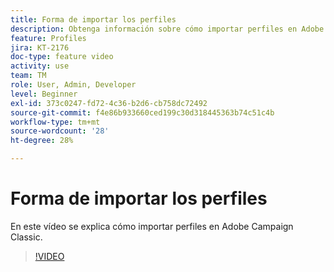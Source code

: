 ```yaml
---
title: Forma de importar los perfiles
description: Obtenga información sobre cómo importar perfiles en Adobe Campaign Classic
feature: Profiles
jira: KT-2176
doc-type: feature video
activity: use
team: TM
role: User, Admin, Developer
level: Beginner
exl-id: 373c0247-fd72-4c36-b2d6-cb758dc72492
source-git-commit: f4e86b933660ced199c30d318445363b74c51c4b
workflow-type: tm+mt
source-wordcount: '28'
ht-degree: 28%

---
```


# Forma de importar los perfiles

En este vídeo se explica cómo importar perfiles en Adobe Campaign Classic.

>[!VIDEO](https://video.tv.adobe.com/v/25608?quality=12&learn=on)
